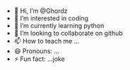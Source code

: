 - 👋 Hi, I’m @Ghordz
- 👀 I’m interested in coding
- 🌱 I’m currently learning python
- 💞️ I’m looking to collaborate on github
- 📫 How to teach me ...
- 😄 Pronouns: ...
- ⚡ Fun fact: ...joke

<!---
Ghordz/Ghordz is a ✨ special ✨ repository because its `README.md` (this file) appears on your GitHub profile.
You can click the Preview link to take a look at your changes.
--->
